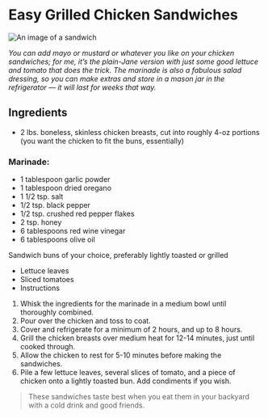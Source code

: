 
# Easy Grilled Chicken Sandwiches

![An image of a sandwich](https://thefamilydinnerproject.org/wp-content/uploads/2014/07/Easy-grilled-chicken-sandwich-633x326.jpg)


*You can add mayo or mustard or whatever you like on your chicken sandwiches; for me, it’s the plain-Jane version with just some good lettuce and tomato that does the trick. The marinade is also a fabulous salad dressing, so you can make extras and store in a mason jar in the refrigerator — it will last for weeks that way.*



## Ingredients

* 2 lbs. boneless, skinless chicken breasts, cut into roughly 4-oz portions (you want the chicken to fit the buns, essentially)

### Marinade:
* 1 tablespoon garlic powder
* 1 tablespoon dried oregano
* 1 1/2 tsp. salt
* 1/2 tsp. black pepper
* 1/2 tsp. crushed red pepper flakes
* 2 tsp. honey
* 6 tablespoons red wine vinegar
* 6 tablespoons olive oil

Sandwich buns of your choice, preferably lightly toasted or grilled
* Lettuce leaves
* Sliced tomatoes
* Instructions

1. Whisk the ingredients for the marinade in a medium bowl until thoroughly combined.
2. Pour over the chicken and toss to coat.
3. Cover and refrigerate for a minimum of 2 hours, and up to 8 hours.
4. Grill the chicken breasts over medium heat for 12-14 minutes, just until cooked through.
5. Allow the chicken to rest for 5-10 minutes before making the sandwiches.
6. Pile a few lettuce leaves, several slices of tomato, and a piece of chicken onto a lightly toasted bun. Add condiments if you wish.

>These sandwiches taste best when you eat them in your backyard with a cold drink and good friends.
